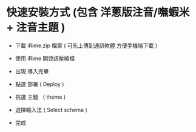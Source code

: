 # 快速安裝方式 (包含 洋蔥版注音/嘸蝦米 + 注音主題 ) 

* 下載 iRime.zip 檔案 ( 可先上傳到通訊軟體 方便手機端下載 )

* 使用 iRime 開啓該壓縮檔

* 出現 導入完畢

* 點選 部署 ( Deploy )

* 挑選 主題 （ theme ) 

* 選擇輸入法 ( Select schema )

* 完成

